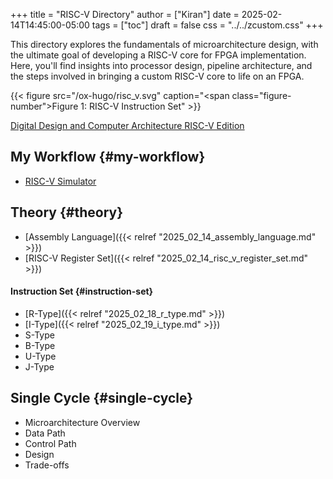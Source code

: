 +++
title = "RISC-V Directory"
author = ["Kiran"]
date = 2025-02-14T14:45:00-05:00
tags = ["toc"]
draft = false
css = "../../zcustom.css"
+++

This directory explores the fundamentals of microarchitecture design, with the ultimate goal of developing a RISC-V core for FPGA implementation. Here, you'll find insights into processor design, pipeline architecture, and the steps involved in bringing a custom RISC-V core to life on an FPGA.

{{< figure src="/ox-hugo/risc_v.svg" caption="<span class=\"figure-number\">Figure 1: </span>RISC-V Instruction Set" >}}

[Digital Design and Computer Architecture RISC-V Edition](https://www.sciencedirect.com/book/9780128200643/digital-design-and-computer-architecture)


## My Workflow {#my-workflow}

-   [RISC-V Simulator](https://ripes.me/)


## Theory {#theory}

-   [Assembly Language]({{< relref "2025_02_14_assembly_language.md" >}})
-   [RISC-V Register Set]({{< relref "2025_02_14_risc_v_register_set.md" >}})


#### Instruction Set {#instruction-set}

-   [R-Type]({{< relref "2025_02_18_r_type.md" >}})
-   [I-Type]({{< relref "2025_02_19_i_type.md" >}})
-   S-Type
-   B-Type
-   U-Type
-   J-Type


## Single Cycle {#single-cycle}

-   Microarchitecture Overview
-   Data Path
-   Control Path
-   Design
-   Trade-offs
